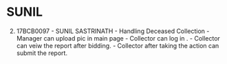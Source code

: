 # SUNIL
2. 17BCB0097 - SUNIL SASTRINATH - Handling Deceased Collection
          -  Manager can upload pic in main page
	         -  Collector can log in .
		 -  Collector can veiw the report after bidding.
		 -  Collector after taking the action can submit the report.
